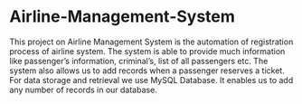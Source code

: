 # Airline-Management-System

This project on Airline Management System is the automation of registration process of airline system. The system is able to provide much information like passenger’s information, criminal’s, list of all passengers etc. The system also allows us to add records when a passenger reserves a ticket. For data storage and retrieval we use MySQL Database. It enables us to add any number of
records in our database.
